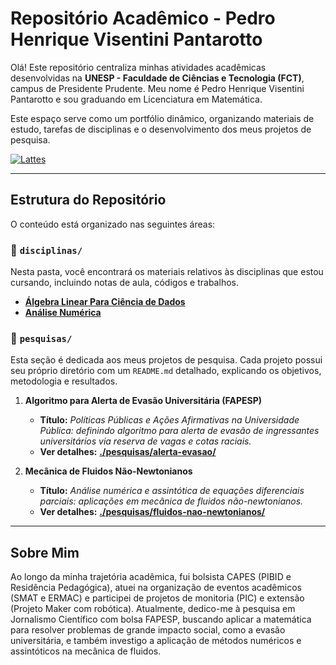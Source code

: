 # Repositório Acadêmico - Pedro Henrique Visentini Pantarotto

Olá! Este repositório centraliza minhas atividades acadêmicas desenvolvidas na **UNESP - Faculdade de Ciências e Tecnologia (FCT)**, campus de Presidente Prudente. Meu nome é Pedro Henrique Visentini Pantarotto e sou graduando em Licenciatura em Matemática.

Este espaço serve como um portfólio dinâmico, organizando materiais de estudo, tarefas de disciplinas e o desenvolvimento dos meus projetos de pesquisa.

[![Lattes](httpsa://img.shields.io/badge/Lattes-7279204427110848-blue)](http://lattes.cnpq.br/7279204427110848)

---

## Estrutura do Repositório

O conteúdo está organizado nas seguintes áreas:

### 📁 `disciplinas/`
Nesta pasta, você encontrará os materiais relativos às disciplinas que estou cursando, incluindo notas de aula, códigos e trabalhos.

* **[Álgebra Linear Para Ciência de Dados](./disciplinas/algebra-linear-ciencia-dados/)**
* **[Análise Numérica](./disciplinas/analise-numerica/)**

### 📁 `pesquisas/`
Esta seção é dedicada aos meus projetos de pesquisa. Cada projeto possui seu próprio diretório com um `README.md` detalhado, explicando os objetivos, metodologia e resultados.

1.  **Algoritmo para Alerta de Evasão Universitária (FAPESP)**
    * **Título:** *Políticas Públicas e Ações Afirmativas na Universidade Pública: definindo algoritmo para alerta de evasão de ingressantes universitários via reserva de vagas e cotas raciais.*
    * **Ver detalhes:** **[./pesquisas/alerta-evasao/](./pesquisas/fapesp/)**

2.  **Mecânica de Fluidos Não-Newtonianos**
    * **Título:** *Análise numérica e assintótica de equações diferenciais parciais: aplicações em mecânica de fluidos não-newtonianos.*
    * **Ver detalhes:** **[./pesquisas/fluidos-nao-newtonianos/](./pesquisas/numerical-analysis/)**

---

## Sobre Mim

Ao longo da minha trajetória acadêmica, fui bolsista CAPES (PIBID e Residência Pedagógica), atuei na organização de eventos acadêmicos (SMAT e ERMAC) e participei de projetos de monitoria (PIC) e extensão (Projeto Maker com robótica). Atualmente, dedico-me à pesquisa em Jornalismo Científico com bolsa FAPESP, buscando aplicar a matemática para resolver problemas de grande impacto social, como a evasão universitária, e também investigo a aplicação de métodos numéricos e assintóticos na mecânica de fluidos.
